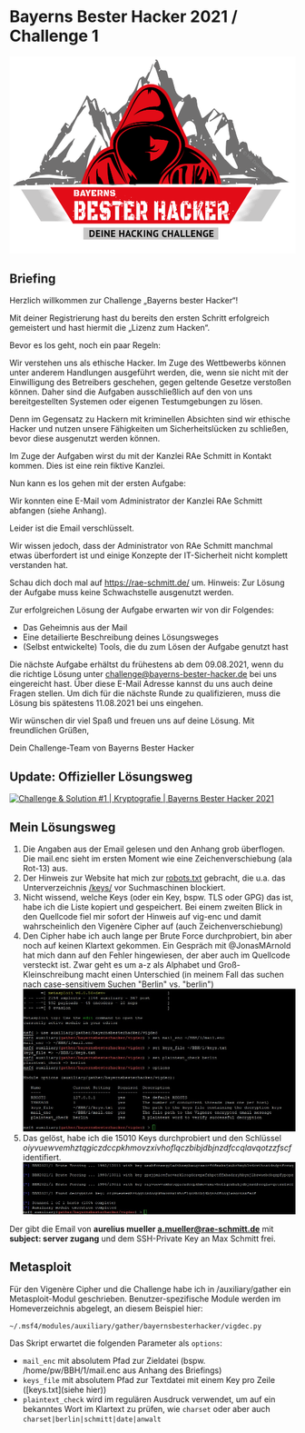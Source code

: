 # Bayerns Bester Hacker 2021 / Challenge 1

![Bayerns Bester Hacker 2021](../images/BBH_Logo_2021.png)

## Briefing

Herzlich willkommen zur Challenge „Bayerns bester Hacker“!

Mit deiner Registrierung hast du bereits den ersten Schritt erfolgreich gemeistert und hast hiermit die „Lizenz zum Hacken“.

Bevor es los geht, noch ein paar Regeln:

Wir verstehen uns als ethische Hacker. Im Zuge des Wettbewerbs können unter anderem Handlungen ausgeführt werden, die, wenn sie nicht mit der Einwilligung des Betreibers geschehen, gegen geltende Gesetze verstoßen können. Daher sind die Aufgaben ausschließlich auf den von uns bereitgestellten Systemen oder eigenen Testumgebungen zu lösen.

Denn im Gegensatz zu Hackern mit kriminellen Absichten sind wir ethische Hacker und nutzen unsere Fähigkeiten um Sicherheitslücken zu schließen, bevor diese ausgenutzt werden können.

Im Zuge der Aufgaben wirst du mit der Kanzlei RAe Schmitt in Kontakt kommen. Dies ist eine rein fiktive Kanzlei.

Nun kann es los gehen mit der ersten Aufgabe:

Wir konnten eine E-Mail vom Administrator der Kanzlei RAe Schmitt abfangen (siehe Anhang).

Leider ist die Email verschlüsselt.

Wir wissen jedoch, dass der Administrator von RAe Schmitt manchmal etwas überfordert ist und einige Konzepte der IT-Sicherheit nicht komplett verstanden hat.

Schau dich doch mal auf https://rae-schmitt.de/ um. Hinweis: Zur Lösung der Aufgabe muss keine Schwachstelle ausgenutzt werden.

Zur erfolgreichen Lösung der Aufgabe erwarten wir von dir Folgendes:
- Das Geheimnis aus der Mail
- Eine detailierte Beschreibung deines Lösungsweges
- (Selbst entwickelte) Tools, die du zum Lösen der Aufgabe genutzt hast

Die nächste Aufgabe erhältst du frühestens ab dem 09.08.2021, wenn du die richtige Lösung unter challenge@bayerns-bester-hacker.de bei uns eingereicht hast. Über diese E-Mail Adresse kannst du uns auch deine Fragen stellen.
Um dich für die nächste Runde zu qualifizieren, muss die Lösung bis spätestens 11.08.2021 bei uns eingehen.

Wir wünschen dir viel Spaß und freuen uns auf deine Lösung.
Mit freundlichen Grüßen,

Dein Challenge-Team von Bayerns Bester Hacker


## Update: Offizieller Lösungsweg

[![Challenge & Solution #1 | Kryptografie | Bayerns Bester Hacker 2021](https://img.youtube.com/vi/1d-DR7cK_HQ/0.jpg)](https://www.youtube.com/watch?v=1d-DR7cK_HQ)


## Mein Lösungsweg

1. Die Angaben aus der Email gelesen und den Anhang grob überflogen. Die mail.enc sieht im ersten Moment wie eine Zeichenverschiebung (ala Rot-13) aus.
2. Der Hinweis zur Website hat mich zur [robots.txt](https://rae-schmitt.de/robots.txt) gebracht, die u.a. das Unterverzeichnis [/keys/](https://rae-schmitt.de/keys/) vor Suchmaschinen blockiert.
3. Nicht wissend, welche Keys (oder ein Key, bspw. TLS oder GPG) das ist, habe ich die Liste kopiert und gespeichert. Bei einem zweiten Blick in den Quellcode fiel mir sofort der Hinweis auf vig-enc und damit wahrscheinlich den Vigenère Cipher auf (auch Zeichenverschiebung)
4. Den Cipher habe ich auch lange per Brute Force durchprobiert, bin aber noch auf keinen Klartext gekommen. Ein Gespräch mit @JonasMArnold hat mich dann auf den Fehler hingewiesen, der aber auch im Quellcode versteckt ist. Zwar geht es um a-z als Alphabet und Groß-Kleinschreibung macht einen Unterschied (in meinem Fall das suchen nach case-sensitivem Suchen "Berlin" vs. "berlin")
![Bayerns Bester Hacker 2021 - Challenge 1 Metasploit Brute Force](../images/BBH2021-C1-msf-vigdec1.jpg)
5. Das gelöst, habe ich die 15010 Keys durchprobiert und den Schlüssel *oiyvuewvemhztqgiczdccpkhmovzxivhoflqczbibjdbjnzdfccqlavqotzzfscf* identifiert.
![Bayerns Bester Hacker 2021 - Challenge 1 Vigenère Cipher Dekodiert](../images/BBH2021-C1-key.jpg)

Der gibt die Email von  **aurelius mueller <a.mueller@rae-schmitt.de>** mit **subject: server zugang** und dem SSH-Private Key an Max Schmitt frei.

## Metasploit

Für den Vigenère Cipher und die Challenge habe ich in /auxiliary/gather ein Metasploit-Modul geschrieben. Benutzer-spezifische Module werden im Homeverzeichnis abgelegt, an diesem Beispiel hier:
```
~/.msf4/modules/auxiliary/gather/bayernsbesterhacker/vigdec.py
```

Das Skript erwartet die folgenden Parameter als `options`:
* `mail_enc` mit absolutem Pfad zur Zieldatei (bspw. /home/pw/BBH/1/mail.enc aus Anhang des Briefings)
* `keys_file` mit absolutem Pfad zur Textdatei mit einem Key pro Zeile ([keys.txt](siehe hier))
* `plaintext_check` wird im regulären Ausdruck verwendet, um auf ein bekanntes Wort im Klartext zu prüfen, wie `charset` oder aber auch `charset|berlin|schmitt|date|anwalt`
